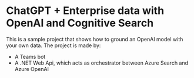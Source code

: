 # ChatGPT + Enterprise data with OpenAI and Cognitive Search

This is a sample project that shows how to ground an OpenAI model with your own data.
The project is made by:

- A Teams bot
- A .NET Web Api, which acts as orchestrator between Azure Search and Azure OpenAI
